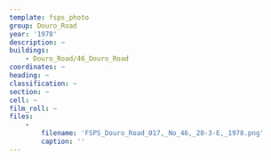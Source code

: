 ```yaml
---
template: fsps_photo
group: Douro_Road
year: '1978'
description: ~
buildings:
    - Douro_Road/46_Douro_Road
coordinates: ~
heading: ~
classification: ~
section: ~
cell: ~
film_roll: ~
files:
    -
        filename: 'FSPS_Douro_Road_017,_No_46,_20-3-E,_1978.png'
        caption: ''
---
```

